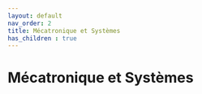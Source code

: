 ```yaml
---
layout: default
nav_order: 2
title: Mécatronique et Systèmes
has_children : true
---
```


# Mécatronique et Systèmes